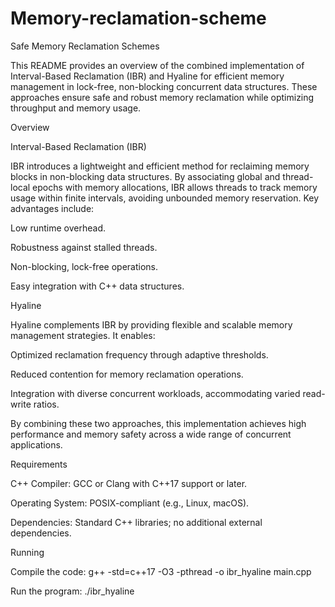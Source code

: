 # Memory-reclamation-scheme
Safe Memory Reclamation Schemes

This README provides an overview of the combined implementation of Interval-Based Reclamation (IBR)
and Hyaline for efficient memory management in lock-free, non-blocking concurrent data structures.
These approaches ensure safe and robust memory reclamation while optimizing throughput and memory usage.

Overview

Interval-Based Reclamation (IBR)

IBR introduces a lightweight and efficient method for reclaiming memory blocks in non-blocking 
data structures. By associating global and thread-local epochs with memory allocations, IBR 
allows threads to track memory usage within finite intervals, avoiding unbounded memory reservation.
Key advantages include:

Low runtime overhead.

Robustness against stalled threads.

Non-blocking, lock-free operations.

Easy integration with C++ data structures.

Hyaline

Hyaline complements IBR by providing flexible and scalable memory management strategies. It enables:

Optimized reclamation frequency through adaptive thresholds.

Reduced contention for memory reclamation operations.

Integration with diverse concurrent workloads, accommodating varied read-write ratios.

By combining these two approaches, this implementation achieves high performance and memory safety
across a wide range of concurrent applications.

Requirements

C++ Compiler: GCC or Clang with C++17 support or later.

Operating System: POSIX-compliant (e.g., Linux, macOS).

Dependencies: Standard C++ libraries; no additional external dependencies.

Running

Compile the code:
g++ -std=c++17 -O3 -pthread -o ibr_hyaline main.cpp

Run the program:
./ibr_hyaline